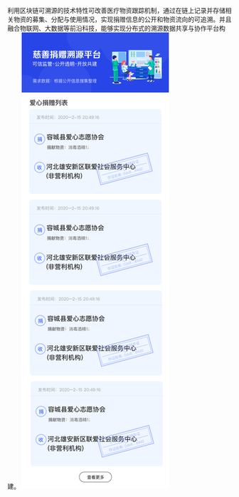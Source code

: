 利用区块链可溯源的技术特性可改善医疗物资跟踪机制，通过在链上记录并存储相关物资的募集、分配与使用情况，实现捐赠信息的公开和物资流向的可追溯。并且融合物联网、大数据等前沿科技，能够实现分布式的溯源数据共享与协作平台构建。
![ylwz](https://github.com/peterrrre/commonweal-on-blockchain/blob/master/img/yiliaowuzhi.png)
